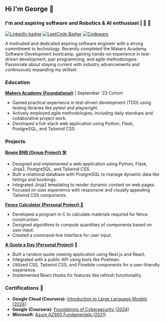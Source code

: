 ## Hi I'm George 👋

### I'm and aspiring software and Robotics & AI enthusiast | 🤖 🧠

[![LinkedIn badge](https://img.shields.io/badge/LinkedIn-0A66C2.svg?style=for-the-badge&logo=LinkedIn&logoColor=white)](https://www.linkedin.com/in/ge0rge/)
[![LeetCode Badge](https://img.shields.io/badge/LeetCode-FFA116.svg?style=for-the-badge&logo=LeetCode&logoColor=white)](https://leetcode.com/QuantumGeorge/)
[![Codewars](https://www.codewars.com/users/QuantumGeorge/badges/small)](https://www.codewars.com/users/QuantumGeorge)


A motivated and dedicated aspiring software engineer with a strong commitment to technology. Recently completed the Makers Academy Software Development bootcamp, gaining hands-on experience in test-driven development, pair programming, and agile methodologies. Passionate about staying current with industry advancements and continuously expanding my skillset.

### Education

**[Makers Academy (Foundational)](https://makers.tech/learn/software-engineer-bootcamp)** | September '23 Cohort
- Gained practical experience in test-driven development (TDD) using testing libraries like pytest and playwright.
- Actively employed agile methodologies, including daily standups and collaborative project work.
- Developed a full-stack web application using Python, Flask, PostgreSQL, and Tailwind CSS.

### Projects

**[Bowie BNB (Group Project) 🛠️](https://github.com/NDR-114/bowie-bnb-project)**
- Designed and implemented a web application using Python, Flask, Jinja2, PostgreSQL, and Tailwind CSS.
- Built a relational database with PostgreSQL to manage dynamic data like listings and bookings.
- Integrated Jinja2 templating to render dynamic content on web pages.
- Focused on user experience with responsive and visually appealing Tailwind CSS components.

**[Fence Calculator (Personal Project) 🧮](https://github.com/NDR-114/fence_calculator)**
- Developed a program in C to calculate materials required for fence construction.
- Designed algorithms to compute quantities of components based on user input.
- Created a command-line interface for user input.

**[A Quote a Day (Personal Project)](https://github.com/NDR-114/a-quote-a-day) 💬**
- Built a random quote viewing application using Next.js and React.
- Integrated with a public API using tools like Postman.
- Utilized CSS, Tailwind CSS, and Flowbite components for a user-friendly experience.
- Implemented React Hooks for features like refresh functionality.

### Certifications 🥇

- **Google Cloud (Coursera)**: [Introduction to Large Language Models (2024)](https://www.coursera.org/account/accomplishments/verify/9P7HGH5UYREM)
- **Google (Coursera)**: [Foundations of Cybersecurity (2024)](https://www.coursera.org/account/accomplishments/verify/ESEWAJP8BVR5)
- **Microsoft**: [Azure AZ900 Fundamentals (2021)](https://learn.microsoft.com/api/credentials/share/en-us/GB-3735/291D4A9BCDCC7B1E?sharingId)



